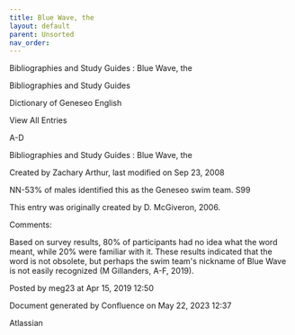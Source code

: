 ```yaml
---
title: Blue Wave, the
layout: default
parent: Unsorted
nav_order:
---
```


Bibliographies and Study Guides : Blue Wave, the

Bibliographies and Study Guides

Dictionary of Geneseo English

View All Entries

A-D

Bibliographies and Study Guides : Blue Wave, the

Created by  Zachary Arthur, last modified on Sep 23, 2008

NN-53% of males identified this as the Geneseo swim team. S99 

This entry was originally created by D. McGiveron, 2006.

Comments:

Based on survey results, 80% of participants had no idea what the word meant, while 20% were familiar with it. These results indicated that the word is not obsolete, but perhaps the swim team's nickname of Blue Wave is not easily recognized (M Gillanders, A-F, 2019).

Posted by meg23 at Apr 15, 2019 12:50

Document generated by Confluence on May 22, 2023 12:37

Atlassian
